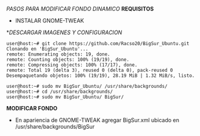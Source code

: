 *PASOS PARA MODIFICAR FONDO DINAMICO*
**REQUISITOS**
- INSTALAR GNOME-TWEAK
 

**DESCARGAR IMAGENES Y CONFIGURACION*
```
user@host:~# git clone https://github.com/Racso20/BigSur_Ubuntu.git
Clonando en 'BigSur_Ubuntu'...
remote: Enumerating objects: 19, done.
remote: Counting objects: 100% (19/19), done.
remote: Compressing objects: 100% (17/17), done.
remote: Total 19 (delta 3), reused 0 (delta 0), pack-reused 0
Desempaquetando objetos: 100% (19/19), 28.19 MiB | 1.32 MiB/s, listo.
```

```
user@host:~# sudo mv BigSur_Ubuntu/ /usr/share/backgrounds/
user@host:~# cd /usr/share/backgrounds/
user@host:~# sudo mv BigSur_Ubuntu/ BigSur/
```

**MODIFICAR FONDO**
- En apariencia de GNOME-TWEAK agregar BigSur.xml ubicado en /usr/share/backgrounds/BigSur
